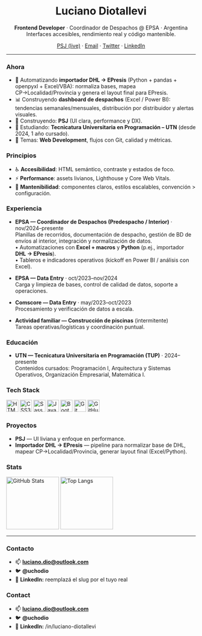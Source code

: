 <!-- Futurista, moderno y profesional • Dark-mode friendly -->

<h1 align="center">Luciano Diotallevi</h1>
<p align="center">
  <b>Frontend Developer</b> · Coordinador de Despachos @ EPSA · Argentina
  <br/>
  Interfaces accesibles, rendimiento real y código mantenible.
</p>

<p align="center">
  <a href="https://lughdio.github.io/PreEntrega2-Diotallevi/" target="_blank">PSJ (live)</a> ·
  <a href="mailto:luciano.dio@outlook.com">Email</a> ·
  <a href="https://twitter.com/uchodio" target="_blank">Twitter</a> ·
  <a href="https://www.linkedin.com/in/REEMPLAZAR-SLUG-LINKEDIN" target="_blank">LinkedIn</a>
</p>

---

### Ahora
- 🚚 Automatizando **importador DHL → EPresis** (Python + pandas + openpyxl + Excel/VBA): normaliza bases, mapea CP→Localidad/Provincia y genera el layout final para EPresis.
- 📊 Construyendo **dashboard de despachos** (Excel / Power BI): tendencias semanales/mensuales, distribución por distribuidor y alertas visuales.
- 🚀 Construyendo: **PSJ** (UI clara, performance y DX).
- 🌱 Estudiando: **Tecnicatura Universitaria en Programación – UTN** (desde 2024, 1 año cursado).
- 💬 Temas: **Web Development**, flujos con Git, calidad y métricas.

### Principios
- ♿ **Accesibilidad**: HTML semántico, contraste y estados de foco.
- ⚡ **Performance**: assets livianos, Lighthouse y Core Web Vitals.
- 🧩 **Mantenibilidad**: componentes claros, estilos escalables, convención > configuración.

### Experiencia
- **EPSA — Coordinador de Despachos (Predespacho / Interior)** · nov/2024–presente  
  Planillas de recorridos, documentación de despacho, gestión de BD de envíos al interior, integración y normalización de datos.  
  • Automatizaciones con **Excel + macros** y **Python** (p.ej., importador **DHL → EPresis**).  
  • Tableros e indicadores operativos (kickoff en Power BI / análisis con Excel).

- **EPSA — Data Entry** · oct/2023–nov/2024  
  Carga y limpieza de bases, control de calidad de datos, soporte a operaciones.

- **Comscore — Data Entry** · may/2023–oct/2023  
  Procesamiento y verificación de datos a escala.

- **Actividad familiar — Construcción de piscinas** (intermitente)  
  Tareas operativas/logísticas y coordinación puntual.

### Educación
- **UTN — Tecnicatura Universitaria en Programación (TUP)** · 2024–presente  
  Contenidos cursados: Programación I, Arquitectura y Sistemas Operativos, Organización Empresarial, Matemática I.

### Tech Stack
<p>
  <img alt="HTML5" src="https://cdn.jsdelivr.net/gh/devicons/devicon/icons/html5/html5-original.svg" height="32"/>
  <img alt="CSS3" src="https://cdn.jsdelivr.net/gh/devicons/devicon/icons/css3/css3-original.svg" height="32"/>
  <img alt="Sass"  src="https://cdn.jsdelivr.net/gh/devicons/devicon/icons/sass/sass-original.svg" height="32"/>
  <img alt="JavaScript" src="https://cdn.jsdelivr.net/gh/devicons/devicon/icons/javascript/javascript-original.svg" height="32"/>
  <img alt="Bootstrap" src="https://cdn.jsdelivr.net/gh/devicons/devicon/icons/bootstrap/bootstrap-original.svg" height="32"/>
  <img alt="Git" src="https://cdn.jsdelivr.net/gh/devicons/devicon/icons/git/git-original.svg" height="32"/>
  <img alt="GitHub" src="https://cdn.jsdelivr.net/gh/devicons/devicon/icons/github/github-original.svg" height="32"/>
</p>

### Proyectos
- **PSJ** — UI liviana y enfoque en performance.  
- **Importador DHL → EPresis** — pipeline para normalizar base de DHL, mapear CP→Localidad/Provincia, generar layout final (Excel/Python).

### Stats
<p>
  <img
    alt="GitHub Stats"
    src="https://github-readme-stats.vercel.app/api?username=lughdio&show_icons=true&hide_title=true&theme=transparent&hide_rank=true"
    height="140"
  />
  <img
    alt="Top Langs"
    src="https://github-readme-stats.vercel.app/api/top-langs/?username=lughdio&layout=compact&theme=transparent"
    height="140"
  />
</p>

---

### Contacto
- 📫 **luciano.dio@outlook.com**
- 🐦 **@uchodio**
- 🔗 **LinkedIn:** reemplazá el slug por el tuyo real

### Contact
- 📫 **luciano.dio@outlook.com**
- 🐦 **@uchodio**
- 🔗 **LinkedIn:** /in/luciano-diotallevi
